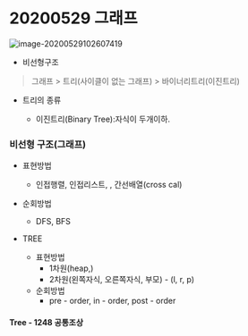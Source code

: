 # 20200529 그래프

![image-20200529102607419](C:\Users\peach\AppData\Roaming\Typora\typora-user-images\image-20200529102607419.png)

-  비선형구조

  > 그래프 > 트리(사이클이 없는 그래프) > 바이너리트리(이진트리)

- 트리의 종류

  - 이진트리(Binary Tree):자식이 두개이하.

### 비선형 구조(그래프)

- 표현방법 
  - 인접행렬, 인접리스트, , 간선배열(cross cal)
- 순회방법
  - DFS, BFS

- TREE
  - 표현방법 
    - 1차원(heap,)
    - 2차원(왼쪽자식, 오른쪽자식, 부모) - (l, r, p)
  - 순회방법
    - pre - order, in - order, post - order

#### Tree - 1248 공통조상

```python

```

